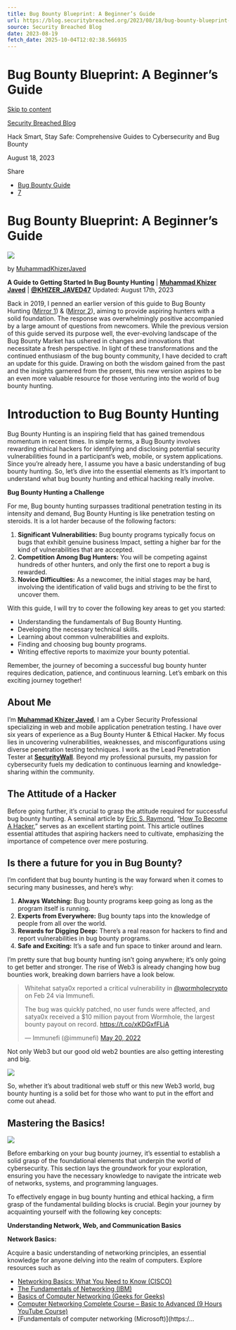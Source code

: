 ```yaml
---
title: Bug Bounty Blueprint: A Beginner’s Guide
url: https://blog.securitybreached.org/2023/08/18/bug-bounty-blueprint-a-beginners-guide/
source: Security Breached Blog
date: 2023-08-19
fetch_date: 2025-10-04T12:02:38.566935
---
```


# Bug Bounty Blueprint: A Beginner’s Guide

[Skip to content](#page)

[Security Breached Blog](https://blog.securitybreached.org/)

Hack Smart, Stay Safe: Comprehensive Guides to Cybersecurity and Bug Bounty

August 18, 2023

Share

* [Bug Bounty Guide](https://blog.securitybreached.org/category/bug-bounty-guide/)
* [7](https://blog.securitybreached.org/2023/08/18/bug-bounty-blueprint-a-beginners-guide/#comments)

# Bug Bounty Blueprint: A Beginner’s Guide

[![](https://secure.gravatar.com/avatar/ef54bde2238ac374f791981be3203fa54846df4f19d8690ea5d4b924daca55b4?s=64&r=g)](https://blog.securitybreached.org/author/babayaga47/)

by [MuhammadKhizerJaved](https://blog.securitybreached.org/author/babayaga47/ "Posts by MuhammadKhizerJaved")

**A Guide to Getting Started In Bug Bounty Hunting** | [**Muhammad Khizer Javed**](https://www.linkedin.com/in/muhammad-khizer-javed/) | [**@KHIZER\_JAVED47**](https://twitter.com/KHIZER_JAVED47) Updated: August 17th, 2023

Back in 2019, I penned an earlier version of this guide to Bug Bounty Hunting ([Mirror 1](https://web.archive.org/web/20230813220535/https%3A//whoami.securitybreached.org/2019/06/03/guide-getting-started-in-bug-bounty-hunting/)) & ([Mirror 2](https://archive.vn/BN7p8)), aiming to provide aspiring hunters with a solid foundation. The response was overwhelmingly positive accompanied by a large amount of questions from newcomers. While the previous version of this guide served its purpose well, the ever-evolving landscape of the Bug Bounty Market has ushered in changes and innovations that necessitate a fresh perspective. In light of these transformations and the continued enthusiasm of the bug bounty community, I have decided to craft an update for this guide. Drawing on both the wisdom gained from the past and the insights garnered from the present, this new version aspires to be an even more valuable resource for those venturing into the world of bug bounty hunting.

# Introduction to Bug Bounty Hunting

Bug Bounty Hunting is an inspiring field that has gained tremendous momentum in recent times. In simple terms, a Bug Bounty involves rewarding ethical hackers for identifying and disclosing potential security vulnerabilities found in a participant’s web, mobile, or system applications. Since you’re already here, I assume you have a basic understanding of bug bounty hunting. So, let’s dive into the essential elements as It’s important to understand what bug bounty hunting and ethical hacking really involve.

**Bug Bounty Hunting a Challenge**

For me, Bug bounty hunting surpasses traditional penetration testing in its intensity and demand, Bug Bounty Hunting is like penetration testing on steroids. It is a lot harder because of the following factors:

1. ****Significant Vulnerabilities**:** Bug bounty programs typically focus on bugs that exhibit genuine business Impact, setting a higher bar for the kind of vulnerabilities that are accepted.
2. **Competition Among Bug Hunters:** You will be competing against hundreds of other hunters, and only the first one to report a bug is rewarded.
3. **Novice Difficulties:** As a newcomer, the initial stages may be hard, involving the identification of valid bugs and striving to be the first to uncover them.

With this guide, I will try to cover the following key areas to get you started:

* Understanding the fundamentals of Bug Bounty Hunting.
* Developing the necessary technical skills.
* Learning about common vulnerabilities and exploits.
* Finding and choosing bug bounty programs.
* Writing effective reports to maximize your bounty potential.

Remember, the journey of becoming a successful bug bounty hunter requires dedication, patience, and continuous learning. Let’s embark on this exciting journey together!

## About Me

I’m **[Muhammad Khizer Javed](https://www.linkedin.com/in/muhammad-khizer-javed/)**, I am a Cyber Security Professional specializing in web and mobile application penetration testing. I have over six years of experience as a Bug Bounty Hunter & Ethical Hacker. My focus lies in uncovering vulnerabilities, weaknesses, and misconfigurations using diverse penetration testing techniques. I work as the Lead Penetration Tester at [**SecurityWall**](https://securitywall.co/). Beyond my professional pursuits, my passion for cybersecurity fuels my dedication to continuous learning and knowledge-sharing within the community.

## The Attitude of a Hacker

Before going further, it’s crucial to grasp the attitude required for successful bug bounty hunting. A seminal article by [Eric S. Raymond](https://twitter.com/esrtweet?lang=en), “[How To Become A Hacker](http://www.catb.org/esr/faqs/hacker-howto.html),” serves as an excellent starting point. This article outlines essential attitudes that aspiring hackers need to cultivate, emphasizing the importance of competence over mere posturing.

## **Is there a future for you in Bug Bounty?**

I’m confident that bug bounty hunting is the way forward when it comes to securing many businesses, and here’s why:

1. **Always Watching:** Bug bounty programs keep going as long as the program itself is running.
2. **Experts from Everywhere:** Bug bounty taps into the knowledge of people from all over the world.
3. **Rewards for Digging Deep:** There’s a real reason for hackers to find and report vulnerabilities in bug bounty programs.
4. **Safe and Exciting:** It’s a safe and fun space to tinker around and learn.

I’m pretty sure that bug bounty hunting isn’t going anywhere; it’s only going to get better and stronger. The rise of Web3 is already changing how bug bounties work, breaking down barriers have a look below.

> Whitehat satya0x reported a critical vulnerability in [@wormholecrypto](https://twitter.com/wormholecrypto?ref_src=twsrc%5Etfw) on Feb 24 via Immunefi.
>
> The bug was quickly patched, no user funds were affected, and satya0x received a $10 million payout from Wormhole, the largest bounty payout on record. <https://t.co/xKDGxfFLjA>
>
> — Immunefi (@immunefi) [May 20, 2022](https://twitter.com/immunefi/status/1527693383581552641?ref_src=twsrc%5Etfw)

Not only Web3 but our good old web2 bounties are also getting interesting and big.

[![](https://i0.wp.com/blog.securitybreached.org/wp-content/uploads/2022/05/collage-Bounties-web2.png?resize=620%2C465&ssl=1)](https://i0.wp.com/blog.securitybreached.org/wp-content/uploads/2022/05/collage-Bounties-web2.png?ssl=1)

So, whether it’s about traditional web stuff or this new Web3 world, bug bounty hunting is a solid bet for those who want to put in the effort and come out ahead.

## Mastering the Basics!

![](https://i0.wp.com/blog.securitybreached.org/wp-content/uploads/2022/05/Part-1-1.png?resize=289%2C232&ssl=1)

Before embarking on your bug bounty journey, it’s essential to establish a solid grasp of the foundational elements that underpin the world of cybersecurity. This section lays the groundwork for your exploration, ensuring you have the necessary knowledge to navigate the intricate web of networks, systems, and programming languages.

To effectively engage in bug bounty hunting and ethical hacking, a firm grasp of the fundamental building blocks is crucial. Begin your journey by acquainting yourself with the following key concepts:

****Understanding Network, Web, and Communication Basics****

**Network Basics:**

Acquire a basic understanding of networking principles, an essential knowledge for anyone delving into the realm of computers. Explore resources such as

* [Networking Basics: What You Need to Know (CISCO)](https://www.cisco.com/c/en/us/solutions/small-business/resource-center/networking/networking-basics.html)
* [The Fundamentals of Networking (IBM)](https://www.ibm.com/topics/networking)
* [Basics of Computer Networking (Geeks for Geeks)](https://www.geeksforgeeks.org/basics-computer-networking/)
* [Computer Networking Complete Course – Basic to Advanced (9 Hours YouTube Course)](https://www.youtube.com/watch?v=0PbTi_Prpgs)
* [Fundamentals of computer networking (Microsoft)](https:/...
